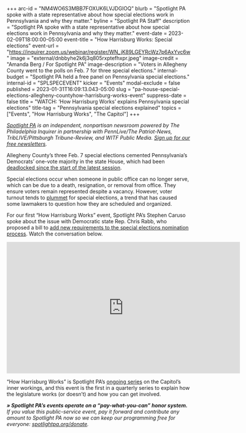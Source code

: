 +++
arc-id = "NM4WO6S3MBB7FOXUK6LVJDGIOQ"
blurb = "Spotlight PA spoke with a state representative about how special elections work in Pennsylvania and why they matter."
byline = "Spotlight PA Staff"
description = "Spotlight PA spoke with a state representative about how special elections work in Pennsylvania and why they matter."
event-date = 2023-02-09T18:00:00-05:00
event-title = "How Harrisburg Works: Special elections"
event-url = "https://inquirer.zoom.us/webinar/register/WN_jK89LGEYRcWz7p6AxYvc6w"
image = "external/dnbbyhe2k6j3q805rxptefhxpr.jpeg"
image-credit = "Amanda Berg / For Spotlight PA"
image-description = "Voters in Allegheny County went to the polls on Feb. 7 for three special elections."
internal-budget = "Spotlight PA held a free panel on Pennsylvania special elections."
internal-id = "SPLSPECEVENT"
kicker = "Events"
modal-exclude = false
published = 2023-01-31T16:09:13.043-05:00
slug = "pa-house-special-elections-allegheny-countyhow-harrisburg-works-event"
suppress-date = false
title = "WATCH: ‘How Harrisburg Works’ explains Pennsylvania special elections"
title-tag = "Pennsylvania special elections explained"
topics = ["Events", "How Harrisburg Works", "The Capitol"]
+++

<a href="https://www.spotlightpa.org/"><i>Spotlight PA</i></a><i> is an independent, nonpartisan newsroom powered by The Philadelphia Inquirer in partnership with PennLive/The Patriot-News, TribLIVE/Pittsburgh Tribune-Review, and WITF Public Media. </i><a href="https://www.spotlightpa.org/newsletters"><i>Sign up for our free newsletters</i></a><i>.</i>

Allegheny County’s three Feb. 7 special elections cemented Pennsylvania’s Democrats’ one-vote majority in the state House, which had been <a href="https://www.spotlightpa.org/news/2023/01/pennsylvania-house-rozzi-deadlock-amendment/">deadlocked since the start of the latest session</a>.

Special elections occur when someone in public office can no longer serve, which can be due to a death, resignation, or removal from office. They ensure voters remain represented despite a vacancy. However, voter turnout tends to <a href="https://www.penncapital-star.com/government-politics/representing-a-majority-elected-by-a-minority-how-low-voter-turnout-helped-republicans-in-a-pair-of-special-senate-elections/" target="_blank">plummet</a> for special elections, a trend that has caused some lawmakers to question how they are scheduled and organized.

For our first “How Harrisburg Works” event, Spotlight PA’s Stephen Caruso spoke about the issue with Democratic state Rep. Chris Rabb, who proposed a bill to <a href="https://www.spotlightpa.org/news/2020/02/pennsylvania-legislature-retirements-resignations-special-elections/">add new requirements to the special elections nomination process</a>. Watch the conversation below.

<iframe src="https://player.vimeo.com/video/797719851?h=89f7805f5a" width="640" height="360" frameborder="0" allow="autoplay; fullscreen; picture-in-picture" allowfullscreen></iframe>

“How Harrisburg Works” is Spotlight PA’s <a href="https://www.spotlightpa.org/topics/how-harrisburg-works/">ongoing series</a> on the Capitol’s inner workings, and this event is the first in a quarterly series to explain how the legislature works (or doesn’t) and how you can get involved.

<i><b>» Spotlight PA’s events operate on a “pay-what-you-can” honor system.</b></i><i> If you value this public-service event, pay it forward and contribute any amount to Spotlight PA now so we can keep our programming free for everyone: </i><a href="http://spotlightpa.org/donate"><i>spotlightpa.org/donate</i></a><i>.</i>
